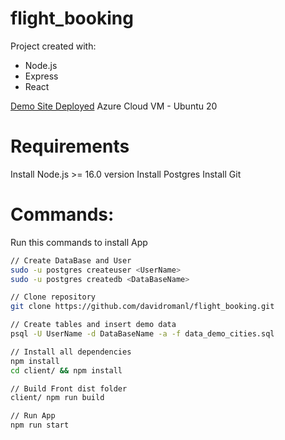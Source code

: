 # flight_booking

Project created with:
- Node.js
- Express
- React

[Demo Site Deployed](http://20.9.64.7:3000/)
Azure Cloud VM - Ubuntu 20

# Requirements
Install Node.js >= 16.0 version
Install Postgres
Install Git

# Commands:
Run this commands to install App
```bash
// Create DataBase and User
sudo -u postgres createuser <UserName>
sudo -u postgres createdb <DataBaseName>

// Clone repository
git clone https://github.com/davidromanl/flight_booking.git

// Create tables and insert demo data
psql -U UserName -d DataBaseName -a -f data_demo_cities.sql

// Install all dependencies
npm install
cd client/ && npm install

// Build Front dist folder
client/ npm run build

// Run App
npm run start
```